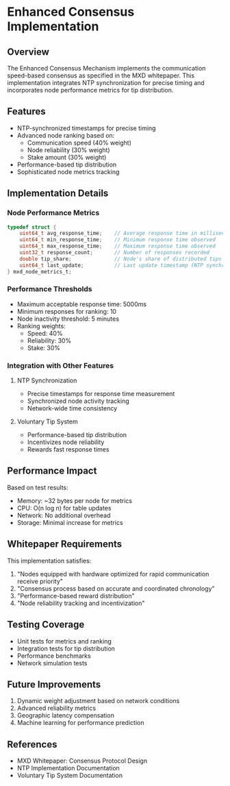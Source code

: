 # Enhanced Consensus Implementation

## Overview
The Enhanced Consensus Mechanism implements the communication speed-based consensus as specified in the MXD whitepaper. This implementation integrates NTP synchronization for precise timing and incorporates node performance metrics for tip distribution.

## Features
- NTP-synchronized timestamps for precise timing
- Advanced node ranking based on:
  - Communication speed (40% weight)
  - Node reliability (30% weight)
  - Stake amount (30% weight)
- Performance-based tip distribution
- Sophisticated node metrics tracking

## Implementation Details

### Node Performance Metrics
```c
typedef struct {
    uint64_t avg_response_time;    // Average response time in milliseconds
    uint64_t min_response_time;    // Minimum response time observed
    uint64_t max_response_time;    // Maximum response time observed
    uint32_t response_count;       // Number of responses recorded
    double tip_share;              // Node's share of distributed tips
    uint64_t last_update;          // Last update timestamp (NTP synchronized)
} mxd_node_metrics_t;
```

### Performance Thresholds
- Maximum acceptable response time: 5000ms
- Minimum responses for ranking: 10
- Node inactivity threshold: 5 minutes
- Ranking weights:
  - Speed: 40%
  - Reliability: 30%
  - Stake: 30%

### Integration with Other Features
1. NTP Synchronization
   - Precise timestamps for response time measurement
   - Synchronized node activity tracking
   - Network-wide time consistency

2. Voluntary Tip System
   - Performance-based tip distribution
   - Incentivizes node reliability
   - Rewards fast response times

## Performance Impact
Based on test results:
- Memory: ~32 bytes per node for metrics
- CPU: O(n log n) for table updates
- Network: No additional overhead
- Storage: Minimal increase for metrics

## Whitepaper Requirements
This implementation satisfies:
1. "Nodes equipped with hardware optimized for rapid communication receive priority"
2. "Consensus process based on accurate and coordinated chronology"
3. "Performance-based reward distribution"
4. "Node reliability tracking and incentivization"

## Testing Coverage
- Unit tests for metrics and ranking
- Integration tests for tip distribution
- Performance benchmarks
- Network simulation tests

## Future Improvements
1. Dynamic weight adjustment based on network conditions
2. Advanced reliability metrics
3. Geographic latency compensation
4. Machine learning for performance prediction

## References
- MXD Whitepaper: Consensus Protocol Design
- NTP Implementation Documentation
- Voluntary Tip System Documentation
